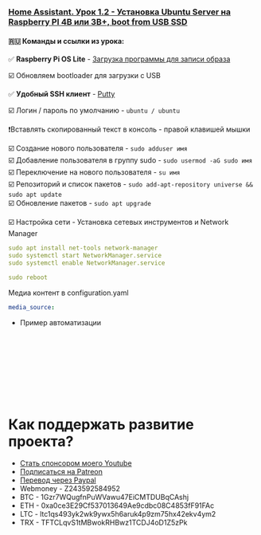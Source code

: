 ### [Home Assistant. Урок 1.2 - Установка Ubuntu Server на Raspberry PI 4B или 3B+, boot from USB SSD](https://youtu.be/GMOo0Af9eTw)

#### :ru: Команды и ссылки из урока:  

:white_check_mark: **Raspberry Pi OS Lite** - [Загрузка программы для записи образа](https://www.raspberrypi.org/software/)    

:ballot_box_with_check: Обновляем bootloader для загрузки с USB

:white_check_mark: **Удобный SSH клиент** - [Putty](https://www.putty.org/)

:ballot_box_with_check: Логин / пароль по умолчанию - `ubuntu / ubuntu`    

:heavy_exclamation_mark:Вставлять скопированный текст в консоль - правой клавишей мышки    

:ballot_box_with_check: Создание нового пользователя - `sudo adduser имя`    
:ballot_box_with_check: Добавление пользователя в группу sudo - `sudo usermod -aG sudo имя`    
:ballot_box_with_check: Переключение на нового пользователя - `su имя`    
:ballot_box_with_check: Репозиторий и список пакетов - `sudo add-apt-repository universe && sudo apt update`    
:ballot_box_with_check: Обновление пакетов - `sudo apt upgrade`    

:ballot_box_with_check: Настройка сети - Установка сетевых инструментов и Network Manager
```yaml
sudo apt install net-tools network-manager
sudo systemctl start NetworkManager.service
sudo systemctl enable NetworkManager.service

sudo reboot
```



Медиа контент в configuration.yaml

```yaml
media_source:
```

* Пример автоматизации

```yaml

```

```yaml

```

```yaml

```

```yaml

```

```yaml

```

```yaml

```

```yaml

```

```yaml

```

```yaml

```

```yaml

```


# Как поддержать развитие проекта?
* [Стать спонсором моего Youtube](http://kvazis.link/sponsorship)
* [Подписаться на Patreon](http://kvazis.link/patreon)
* [Перевод через Paypal](http://kvazis.link/paypal)
* Webmoney - Z243592584952
* BTC - 1Gzr7WQugfnPuWVawu47EiCMTDUBqCAshj
* ETH - 0xa0ce3E29Cf537013649Ae9cdbc08C4853fF91FAc
* LTC - ltc1qs493yk2wk9ywx5h6aruk4p9zm75hx42ekv4ym2
* TRX - TFTCLqvS1tMBwokRHBwz1TCDJ4oD1Z5zPk